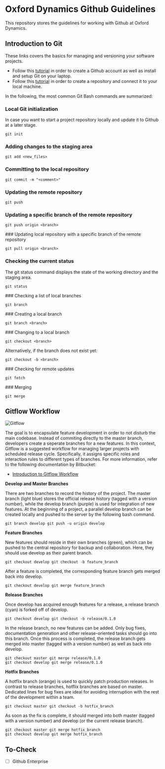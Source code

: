 # Oxford Dynamics Github Guidelines

This repository stores the guidelines for working with Github at Oxford Dynamics.

## Introduction to Git

These links covers the basics for managing and versioning your software projects. 
* Follow this [tutorial](https://www.theodinproject.com/lessons/foundations-setting-up-git) in order to create a Github account as well as install and setup Git on your laptop. 
* Follow this [tutorial](https://www.theodinproject.com/lessons/foundations-git-basics) in order to create a repository and connect it to your local machine.

In the following, the most common Git Bash commands are summarized:

### Local Git initialization

In case you want to start a project repository locally and update it to Github at a later stage. 

```console
git init
```

### Adding changes to the staging area

```console
git add <new_files>
```

### Committing to the local repository

```console
git commit -m "<comment>"
```

### Updating the remote repository

```console
git push
```

### Updating a specific branch of the remote repository 

```console
git push origin <branch>
```

### Updating local repository with a specific branch of the remote repository

```console
git pull origin <branch>
```

### Checking the current status 

The git status command displays the state of the working directory and the staging area.

```console
git status
```

### Checking a list of local branches
```console
git branch
```

### Creating a local branch

```console
git branch <branch>
```

### Changing to a local branch

```console
git checkout <branch>
```

Alternatively, if the branch does not exist yet: 

```console
git checkout -b <branch>
```

### Checking for remote updates

```console
git fetch
```

### Merging 

```console
git merge
```

## Gitflow Workflow

![Gitflow](https://i.imgur.com/pcb2IrK.png)

The goal is to encapsulate feature development in order to not disturb the main codebase. Instead of commiting directly to the master branch, developers create a seperate branches for a new features. In this context, Gitflow is a suggested workflow for managing larger projects with scheduled release cycle. Specifically, it assigns specific roles and interaction rules to different types of branches. For more information, refer to the following documentation by Bitbucket: 

* [Introduction to Gitflow Workflow](https://www.atlassian.com/git/tutorials/comparing-workflows/gitflow-workflow)

**Develop and Master Branches**

There are two branches to record the history of the project. The master branch (light blue) stores the official release history (tagged with a version number), while the develop branch (purple) is used for integration of new features. At the beginning of a project, a parallel develop branch can be created locally and pushed to the server by the following bash command.

```console
git branch develop git push -u origin develop
```

**Feature Branches**

New features should reside in their own branches (green), which can be pushed to the central repository for backup and collaboration. Here, they should use develop as their parent branch. 

```console
git checkout develop git checkout -b feature_branch
```

After a feature is completed, the corresponding feature branch gets merged back into develop.

```console
git checkout develop git merge feature_branch
```

**Release Branches**

Once develop has acquired enough features for a release, a release branch (cyan) is forked off of develop. 

```console
git checkout develop git checkout -b release/0.1.0
```

In the release branch, no new features can be added. Only bug fixes, documentation generation and other release-oriented tasks should go into this branch. Once this process is completed, the release branch gets merged into master (tagged with a version number) as well as back into develop.

```console
git checkout master git merge release/0.1.0
git checkout develop git merge release/0.1.0
```

**Hotfix Branches**

A hotflix branch (orange) is used to quickly patch production releases. In contrast to release branches, hotflix branches are based on master. Dedicated lines for bug fixes are ideal for avoiding interruption with the rest of the development within a team.   

```console
git checkout master git checkout -b hotfix_branch
```

As soon as the fix is complete, it should merged into both master (tagged with a version number) and develop (or the current release branch).

```console
git checkout master git merge hotfix_branch 
git checkout develop git merge hotfix_branch
```

## To-Check

- [ ] Github Enterprise

